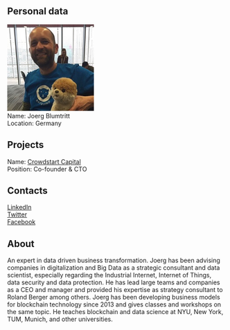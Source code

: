 ## Personal data
![joerg blumtritt photo](photo/joerg_blumtritt.jpg)  
Name:   Joerg Blumtritt  
Location: Germany  
## Projects 
Name: [Crowdstart Capital](../projects/crowdstart_capital.md)  
Position: Co-founder & CTO   
## Contacts
[LinkedIn](https://www.linkedin.com/in/joergblumtritt/)   
[Twitter](https://twitter.com/jbenno)  
[Facebook](https://www.facebook.com/jbenno)
## About
An expert in data driven business transformation. Joerg has been advising companies in digitalization and Big Data as a strategic consultant and data scientist, especially regarding the Industrial Internet, Internet of Things, data security and data protection. He has lead large teams and companies as a CEO and manager and provided his expertise as strategy consultant to Roland Berger among others. Joerg has been developing business models for blockchain technology since 2013 and gives classes and workshops on the same topic. He teaches blockchain and data science at NYU, New York, TUM, Munich, and other universities.
